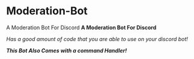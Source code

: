 # Moderation-Bot
 A Moderation Bot For Discord
**A Moderation Bot For Discord**

*Has a good amount of code that you are able to use on your discord bot!*

***This Bot Also Comes with a command Handler!***